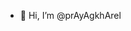 - 👋 Hi, I’m @prAyAgkhArel


<!---
prAyAgkhArel/prAyAgkhArel is a ✨ special ✨ repository because its `README.md` (this file) appears on your GitHub profile.
You can click the Preview link to take a look at your changes.
--->
